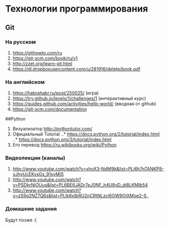 # Технологии программирования
## Git
### На русском
1. https://githowto.com/ru
2. https://git-scm.com/book/ru/v1
3. http://zzet.org/learn-git.html
4. https://dl.dropboxusercontent.com/u/281916/delete/book.pdf

### На английском
1. https://habrahabr.ru/post/250025/ (игра)
2. https://try.github.io/levels/1/challenges/1 (интерактивный курс)
3. https://guides.github.com/activities/hello-world/ (вводная от github)
4. https://git-scm.com/documentation

##Python
1. Визуализатор http://pythontutor.com/
2. Официальный Tutorial 
..* https://docs.python.org/2/tutorial/index.html 
..* https://docs.python.org/3/tutorial/index.html
3. Его перевод https://ru.wikibooks.org/wiki/Python

### Видеолекции (каналы)
1. http://www.youtube.com/watch?v=xhoX3-NdM9k&list=PLi6h7nTANKP8-xJhyUcEKysGs_91syMIS
2. http://www.youtube.com/watch?v=PSDkrNjOUus&list=PL6BE6JADr7eJ0NF_h4U8yD_di8LKMIb54
3. http://www.youtube.com/watch?v=zS9g2NZ7Q6s&list=PLlk6xtbRU2nCRtNLzci6OW9OjXMoe2-S_

### Домашние задания
Будут позже :(

